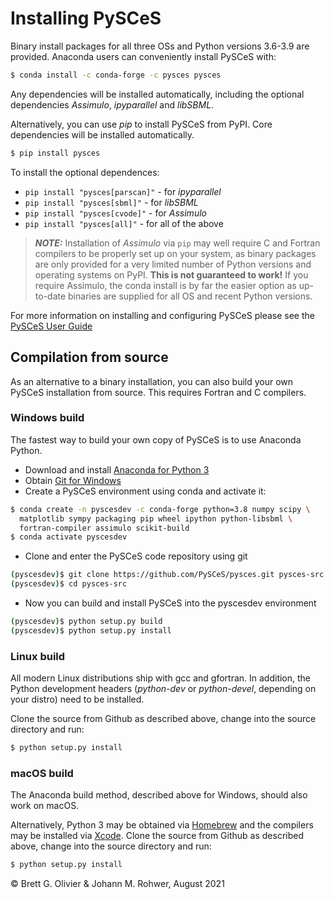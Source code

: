 # Installing PySCeS

Binary install packages for all three OSs and Python versions 3.6-3.9 are provided.
Anaconda users can conveniently install PySCeS with:

```bash
$ conda install -c conda-forge -c pysces pysces
```  

Any dependencies will be installed automatically, including the optional dependencies 
*Assimulo*, *ipyparallel* and *libSBML*. 

Alternatively, you can use *pip* to
install PySCeS from PyPI. Core dependencies will be installed automatically.

```bash
$ pip install pysces
```

To install the optional dependences:

- `pip install "pysces[parscan]"` - for *ipyparallel*
- `pip install "pysces[sbml]"` - for *libSBML*
- `pip install "pysces[cvode]"` - for *Assimulo*
- `pip install "pysces[all]"` - for all of the above

>  **_NOTE:_**  Installation of *Assimulo* via `pip` may well require C and Fortran 
>  compilers to be
>  properly set up on your system, as binary packages are only provided for a
>  very limited number of Python versions and operating systems on PyPI. 
>  **This is not guaranteed to work!** If you require Assimulo, the conda
>  install is by far the easier option as up-to-date binaries are supplied
>  for all OS and recent Python versions.

For more information on installing and configuring PySCeS please see the
[PySCeS User Guide](https://github.com/PySCeS/pysces-documentation/blob/main/source/userguide_doc.rst#installing-and-configuring)

## Compilation from source

As an alternative to a binary installation, you can also build your own PySCeS
installation from source. This requires Fortran and C compilers.

### Windows build

The fastest way to build your own copy of PySCeS is to use Anaconda Python.

* Download and install 
  [Anaconda for Python 3](https://www.anaconda.com/products/individual#Downloads)
* Obtain [Git for Windows](https://git-scm.com/download/win)
* Create a PySCeS environment using conda and activate it:

```bash
$ conda create -n pyscesdev -c conda-forge python=3.8 numpy scipy \ 
  matplotlib sympy packaging pip wheel ipython python-libsbml \
  fortran-compiler assimulo scikit-build
$ conda activate pyscesdev
```

* Clone and enter the PySCeS code repository using git

```bash
(pyscesdev)$ git clone https://github.com/PySCeS/pysces.git pysces-src
(pyscesdev)$ cd pysces-src
```

* Now you can build and install PySCeS into the pyscesdev environment

```bash
(pyscesdev)$ python setup.py build
(pyscesdev)$ python setup.py install
```

### Linux build

All modern Linux distributions ship with gcc and gfortran. In addition, the Python
development headers (*python-dev* or *python-devel*, depending on your distro) need to
be installed.

Clone the source from Github as described above, change into the source directory and
run:

```bash
$ python setup.py install
```

### macOS build

The Anaconda build method, described above for Windows, should also work on macOS.

Alternatively, Python 3 may be obtained via [Homebrew](https://brew.sh) and the
compilers may be installed via [Xcode](https://developer.apple.com/xcode). Clone the
source from Github as described above, change into the source directory and run:

```bash
$ python setup.py install
```

© Brett G. Olivier & Johann M. Rohwer, August 2021
